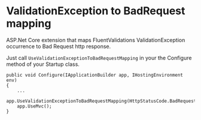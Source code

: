 # ValidationException to BadRequest mapping
ASP.Net Core extension that maps FluentValidations ValidationException occurrence to Bad Request http response.

Just call `UseValidationExceptionToBadRequestMapping` in your the Configure method of your Startup class.
```
public void Configure(IApplicationBuilder app, IHostingEnvironment env)
{
    ...
    app.UseValidationExceptionToBadRequestMapping(HttpStatusCode.BadRequest);
    app.UseMvc();
}
```